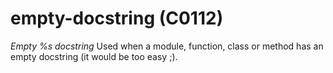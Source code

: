 # empty-docstring (C0112)

*Empty %s docstring* Used when a module, function, class or method has
an empty docstring (it would be too easy ;).
